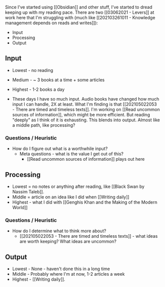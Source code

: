 Since I've started using [[Obsidian]] and other stuff, I've started to dread keeping up with my reading pace. There are two [[03062021 - Levers]] at work here that I'm struggling with (much like [[202103261011 - Knowledge management depends on reads and writes]]):
- Input
- Processing
- Output


## Input
- Lowest - no reading
- Medium - ~ 3 books at a time + some articles
- Highest - 1-2 books a day


- These days I have so much input. Audio books have changed how much input I can handle, 2X at least. What I'm finding is that [[202105022053 - There are timed and timeless texts]]. I'm working on [[Read uncommon sources of information]], which might be more efficient. But reading "deeply" as I think of it is exhausting. This blends into output. Almost like a middle path, like processing? 

### Questions / Heuristic
- How do I figure out what is a worthwhile input? 
	- Meta questions - what is the value I get out of this?
		- [[Read uncommon sources of information]] plays out here


## Processing

- Lowest = no notes or anything after reading, like [[Black Swan by Nassim Taleb]]. 
- Middle = article on an idea like I did when [[Writing daily]]
- Highest - what I did with [[Genghis Khan and the Making of the Modern World]]

### Questions / Heuristic
- How do I determine what to think more about? 
	- [[202105022053 - There are timed and timeless texts]] - what ideas are worth keeping? What ideas are uncommon?


## Output
- Lowest - None - haven't done this in a long time
- Middle - Probably where I'm at now, 1-2 articles a week
- Highest - [[Writing daily]]. 